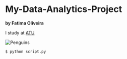 # My-Data-Analytics-Project

**by Fatima Oliveira**

I study at [ATU](https://www.atu.ie/)

![Penguins](https://allisonhorst.github.io/palmerpenguins/reference/figures/lter_penguins.png)

```bash
$ python script.py
```